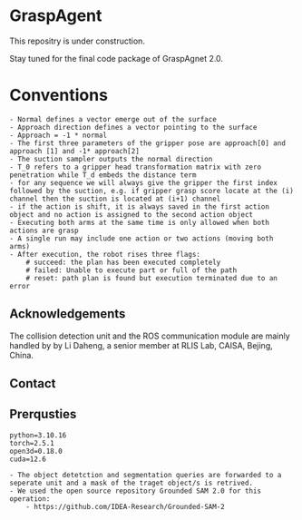 
# GraspAgent

This repositry is under construction.

Stay tuned for the final code package of GraspAgnet 2.0.


# Conventions
    - Normal defines a vector emerge out of the surface
    - Approach direction defines a vector pointing to the surface
    - Approach = -1 * normal
    - The first three parameters of the gripper pose are approach[0] and approach [1] and -1* approach[2]
    - The suction sampler outputs the normal direction
    - T_0 refers to a gripper head transformation matrix with zero penetration while T_d embeds the distance term
    - for any sequence we will always give the gripper the first index followed by the suction, e.g. if gripper grasp score locate at the (i) channel then the suction is located at (i+1) channel
    - if the action is shift, it is always saved in the first action object and no action is assigned to the second action object
    - Executing both arms at the same time is only allowed when both actions are grasp
    - A single run may include one action or two actions (moving both arms)
    - After execution, the robot rises three flags:
        # succeed: the plan has been executed completely
        # failed: Unable to execute part or full of the path
        # reset: path plan is found but execution terminated due to an error


## Acknowledgements
The collision detection unit and the ROS communication module are mainly handled by by Li Daheng, a senior member at RLIS Lab, CAISA, Bejing, China.

## Contact


## Prerqusties

```
python=3.10.16
torch=2.5.1
open3d=0.18.0
cuda=12.6

- The object detetction and segmentation queries are forwarded to a seperate unit and a mask of the traget object/s is retrived.
- We used the open source repository Grounded SAM 2.0 for this operation:
    - https://github.com/IDEA-Research/Grounded-SAM-2


```


